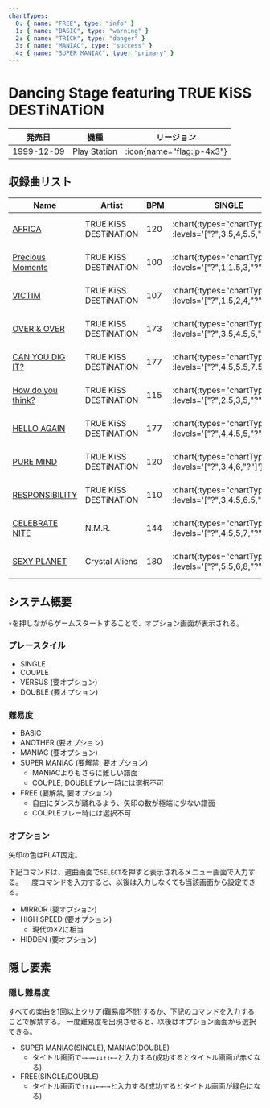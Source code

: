 ```yaml
---
chartTypes:
  0: { name: "FREE", type: "info" }
  1: { name: "BASIC", type: "warning" }
  2: { name: "TRICK", type: "danger" }
  3: { name: "MANIAC", type: "success" }
  4: { name: "SUPER MANIAC", type: "primary" }
---
```


# Dancing Stage featuring TRUE KiSS DESTiNATiON

|発売日|機種|リージョン|
|------|----|---------|
|1999-12-09|Play Station| :icon{name="flag:jp-4x3"} |

## 収録曲リスト

|Name|Artist|BPM|SINGLE|DOUBLE|COUPLE|
|----|------|---|------|------|------|
|[AFRICA](/playstation-jp/tkd/africa)|TRUE KiSS DESTiNATiON|120| :chart{:types="chartTypes" :levels='["?",3.5,4,5.5,"?"]'} | :chart{:types="chartTypes" :levels='["?",4,7.5,"?"]'} | :chart{:types="chartTypes" :levels='[3.5,4,5.5]' :charts='[1,2,3]'} |
|[Precious Moments](/playstation-jp/tkd/precious-moments)|TRUE KiSS DESTiNATiON|100| :chart{:types="chartTypes" :levels='["?",1,1.5,3,"?"]'} | :chart{:types="chartTypes" :levels='["?",2,3,"?"]'} | :chart{:types="chartTypes" :levels='[1,1.5,3]' :charts='[1,2,3]'} |
|[VICTIM](/playstation-jp/tkd/victim)|TRUE KiSS DESTiNATiON|107| :chart{:types="chartTypes" :levels='["?",1.5,2,4,"?"]'} | :chart{:types="chartTypes" :levels='["?",2.5,3.5,"?"]'} | :chart{:types="chartTypes" :levels='[1.5,2,4]' :charts='[1,2,3]'} |
|[OVER & OVER](/playstation-jp/tkd/over-over)|TRUE KiSS DESTiNATiON|173| :chart{:types="chartTypes" :levels='["?",3.5,4.5,5,"?"]'} | :chart{:types="chartTypes" :levels='["?",4.5,5.5,"?"]'} | :chart{:types="chartTypes" :levels='[3.5,4.5,5]' :charts='[1,2,3]'} |
|[CAN YOU DIG IT?](/playstation-jp/tkd/can-you-dig-it)|TRUE KiSS DESTiNATiON|177| :chart{:types="chartTypes" :levels='["?",4.5,5.5,7.5,"?"]'} | :chart{:types="chartTypes" :levels='["?",5.5,9,"?"]'} | :chart{:types="chartTypes" :levels='[4.5,5.5,7.5]' :charts='[1,2,3]'} |
|[How do you think?](/playstation-jp/tkd/how-do-you-think)|TRUE KiSS DESTiNATiON|115| :chart{:types="chartTypes" :levels='["?",2.5,3,5,"?"]'} | :chart{:types="chartTypes" :levels='["?",3,4,"?"]'} | :chart{:types="chartTypes" :levels='[2.5,3,5]' :charts='[1,2,3]'} |
|[HELLO AGAIN](/playstation-jp/tkd/hello-again)|TRUE KiSS DESTiNATiON|177| :chart{:types="chartTypes" :levels='["?",4,4.5,5,"?"]'} | :chart{:types="chartTypes" :levels='["?",4.5,6.5,"?"]'} | :chart{:types="chartTypes" :levels='[4,4.5,5]' :charts='[1,2,3]'} |
|[PURE MIND](/playstation-jp/tkd/pure-mind)|TRUE KiSS DESTiNATiON|120| :chart{:types="chartTypes" :levels='["?",3,4,6,"?"]'} | :chart{:types="chartTypes" :levels='["?",4,7.5,"?"]'} | :chart{:types="chartTypes" :levels='[3,4,6]' :charts='[1,2,3]'} |
|[RESPONSIBILITY](/playstation-jp/tkd/responsibility)|TRUE KiSS DESTiNATiON|110| :chart{:types="chartTypes" :levels='["?",3,4.5,6.5,"?"]'} | :chart{:types="chartTypes" :levels='["?",4,4.5,"?"]'} | :chart{:types="chartTypes" :levels='[3,4,6]' :charts='[1,2,3]'} |
|[CELEBRATE NITE](/playstation-jp/tkd/celebrate-nite)|N.M.R.|144| :chart{:types="chartTypes" :levels='["?",4.5,5,7,"?"]'} | :chart{:types="chartTypes" :levels='["?",3.5,8.5,"?"]'} | :chart{:types="chartTypes" :levels='[4.5,5,7]' :charts='[1,2,3]'} |
|[SEXY PLANET](/playstation-jp/tkd/sexy-planet)|Crystal Aliens|180| :chart{:types="chartTypes" :levels='["?",5.5,6,8,"?"]'} | :chart{:types="chartTypes" :levels='["?",6.5,9,"?"]'} | :chart{:types="chartTypes" :levels='[5.5,6,8]' :charts='[1,2,3]'} |

## システム概要

`×`を押しながらゲームスタートすることで、オプション画面が表示される。

### プレースタイル

- SINGLE
- COUPLE
- VERSUS (要オプション)
- DOUBLE (要オプション)

### 難易度

- BASIC
- ANOTHER (要オプション)
- MANIAC (要オプション)
- SUPER MANIAC (要解禁, 要オプション)
  - MANIACよりもさらに難しい譜面
  - COUPLE, DOUBLEプレー時には選択不可
- FREE (要解禁, 要オプション)
  - 自由にダンスが踊れるよう、矢印の数が極端に少ない譜面
  - COUPLEプレー時には選択不可

### オプション

矢印の色はFLAT固定。

下記コマンドは、選曲画面で`SELECT`を押すと表示されるメニュー画面で入力する。
一度コマンドを入力すると、以後は入力しなくても当該画面から設定できる。

- MIRROR (要オプション)
- HIGH SPEED (要オプション)
  - 現代の×2に相当
- HIDDEN (要オプション)

## 隠し要素

### 隠し難易度

すべての楽曲を1回以上クリア(難易度不問)するか、下記のコマンドを入力することで解禁する。
一度難易度を出現させると、以後はオプション画面から選択できる。

- SUPER MANIAC(SINGLE), MANIAC(DOUBLE)
  - タイトル画面で`→←→←↓↓↑↑←→`と入力する(成功するとタイトル画面が赤くなる)
- FREE(SINGLE/DOUBLE)
  - タイトル画面で`↑↑↓↓←→←→`と入力する(成功するとタイトル画面が緑色になる)

